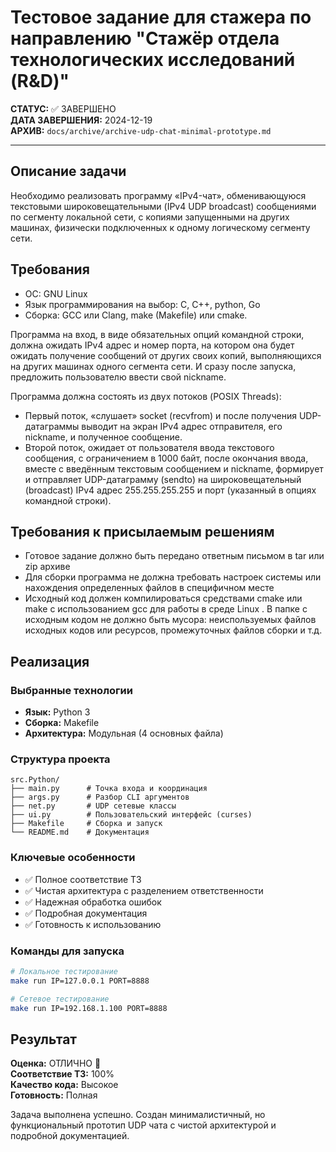 # Тестовое задание для стажера по направлению "Стажёр отдела технологических исследований (R&D)"

**СТАТУС:** ✅ ЗАВЕРШЕНО  
**ДАТА ЗАВЕРШЕНИЯ:** 2024-12-19  
**АРХИВ:** `docs/archive/archive-udp-chat-minimal-prototype.md`

---

## Описание задачи

Необходимо реализовать программу «IPv4-чат», обменивающуюся текстовыми широковещательными (IPv4 UDP broadcast)
сообщениями по сегменту локальной сети, с копиями запущенными на других машинах, физически подключенных к одному
логическому сегменту сети.

## Требования

- ОС: GNU Linux
- Язык программирования на выбор: C, C++, python, Go
- Сборка: GCC или Clang, make (Makefile) или cmake.

Программа на вход, в виде обязательных опций командной строки, должна ожидать IPv4 адрес и номер порта, на котором она
будет ожидать получение сообщений от других своих копий, выполняющихся на других машинах одного сегмента сети. И сразу
после запуска, предложить пользователю ввести свой nickname.

Программа должна состоять из двух потоков (POSIX Threads):

- Первый поток, «слушает» socket (recvfrom) и после получения UDP-датаграммы выводит на экран IPv4 адрес отправителя,
  его nickname, и полученное сообщение.
- Второй поток, ожидает от пользователя ввода текстового сообщения, с ограничением в 1000 байт, после окончания ввода,
  вместе с введённым текстовым сообщением и nickname, формирует и отправляет UDP-датаграмму (sendto) на
  широковещательный (broadcast) IPv4 адрес 255.255.255.255 и порт (указанный в опциях командной строки).

## Требования к присылаемым решениям

- Готовое задание должно быть передано ответным письмом в tar или zip архиве
- Для сборки программа не должна требовать настроек системы или нахождения определенных файлов в специфичном месте
- Исходный код должен компилироваться средствами cmake или make с использованием gcc для работы в среде Linux . В папке
  с исходным кодом не должно быть мусора: неиспользуемых файлов исходных кодов или ресурсов, промежуточных файлов сборки
  и т.д.

## Реализация

### Выбранные технологии

- **Язык:** Python 3
- **Сборка:** Makefile
- **Архитектура:** Модульная (4 основных файла)

### Структура проекта

```
src.Python/
├── main.py      # Точка входа и координация
├── args.py      # Разбор CLI аргументов
├── net.py       # UDP сетевые классы
├── ui.py        # Пользовательский интерфейс (curses)
├── Makefile     # Сборка и запуск
└── README.md    # Документация
```

### Ключевые особенности

- ✅ Полное соответствие ТЗ
- ✅ Чистая архитектура с разделением ответственности
- ✅ Надежная обработка ошибок
- ✅ Подробная документация
- ✅ Готовность к использованию

### Команды для запуска

```bash
# Локальное тестирование
make run IP=127.0.0.1 PORT=8888

# Сетевое тестирование
make run IP=192.168.1.100 PORT=8888
```

## Результат

**Оценка:** ОТЛИЧНО 🎉  
**Соответствие ТЗ:** 100%  
**Качество кода:** Высокое  
**Готовность:** Полная

Задача выполнена успешно. Создан минималистичный, но функциональный прототип UDP чата с чистой архитектурой и подробной
документацией.
